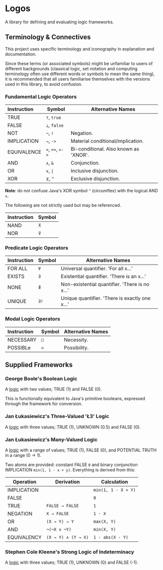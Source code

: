 Logos
=====

A library for defining and evaluating logic frameworks.

## Terminology & Connectives

This project uses specific terminology and iconography in explanation and documentation.

Since these terms (or associated symbols) might be unfamiliar to users of different backgrounds
(classical logic, set notation and computing terminology often use different words or symbols
to mean the same thing), it is recommended that all users familiarise themselves with the versions
used in this library, to avoid confusion.

### Fundamental Logic Operators

| Instruction | Symbol           | Alternative Names                     |
|:------------|------------------|---------------------------------------|
| TRUE        | `⊤`, `true`      |                                       |
| FALSE       | `⊥`, `false`     |                                       |
| NOT         | `¬`, `!`         | Negation.                             |
| IMPLICATION | `→`, `->`        | Material conditional/implication.     |
| EQUIVALENCE | `=`, `==`, `<->` | Bi-conditional. Also known as 'XNOR'. |
| AND         | `∧`, `&`         | Conjunction.                          |
| OR          | `∨`, `\|`        | Inclusive disjunction.                |
| XOR         | `⊻`, `^`         | Exclusive disjunction.                |

**Note**: do not confuse Java's XOR symbol `^` (circumflex) with the logical AND `∧`.

The following are not strictly used but may be referenced.

| Instruction | Symbol |
|:------------|--------|
| NAND        | `⊼`    | 
| NOR         | `⊽`    |

### Predicate Logic Operators

| Instruction | Symbol | Alternative Names                              |
|:------------|--------|------------------------------------------------|
| FOR ALL     | `∀`    | Universal quantifier. 'For all x...'           |
| EXISTS      | `∃`    | Existential quantifier. 'There is an x...'     |
| NONE        | `∄`    | Non-existential quantifier. 'There is no x...' |
| UNIQUE      | `∃!`   | Unique quantifier. 'There is exactly one x...' |

### Modal Logic Operators

| Instruction | Symbol | Alternative Names |
|:------------|--------|-------------------|
| NECESSARY   | `□`    | Necessity.        |
| POSSIBLe    | `◇`    | Possibility.      |

## Supplied Frameworks

### George Boole's Boolean Logic

A [logic](https://en.wikipedia.org/wiki/Boolean_algebra) with two values; TRUE (1) and FALSE (0).

This is functionally equivalent to Java's primitive booleans, expressed through the framework for conversion.

### Jan Łukasiewicz's Three-Valued 'Ł3' Logic

A [logic](https://en.wikipedia.org/wiki/Three-valued_logic) with three values; TRUE (1), UNKNOWN (0.5) and FALSE (0).

### Jan Łukasiewicz's Many-Valued Logic

A [logic](https://en.wikipedia.org/wiki/%C5%81ukasiewicz_logic) with a range of values; TRUE (1), FALSE (0), and
POTENTIAL TRUTH in a range (0 -> 1).

Two atoms are provided: constant FALSE `0` and binary conjunction IMPLICATION `min(1, 1 - x + y)`.
Everything is derived from this:

| Operation   | Derivation          | Calculation         |
|-------------|---------------------|---------------------|
| IMPLICATION |                     | `min(1, 1 - X + Y)` |
| FALSE       |                     | `0`                 |
| TRUE        | `FALSE → FALSE`     | `1`                 |
| NEGATION    | `X → FALSE`         | `1 - X`             |
| OR          | `(X → Y) → Y`       | `max(X, Y)`         |
| AND         | `¬(¬X ∨ ¬Y)`        | `min(X, Y)`         |
| EQUIVALENCY | `(X → Y) ∧ (Y → X)` | `1 - abs(X - Y)`    |

### Stephen Cole Kleene's Strong Logic of Indeterminacy

A [logic](https://en.wikipedia.org/wiki/Three-valued_logic) with three values; TRUE (1), UNKNOWN (0) and FALSE (-1).
